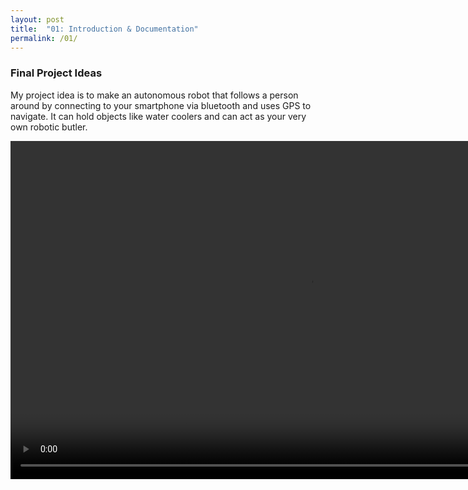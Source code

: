 ```yaml
---
layout: post
title:  "01: Introduction & Documentation"
permalink: /01/
---
```


### Final Project Ideas

 My project idea is to make an autonomous robot that follows a person around by connecting to your smartphone via bluetooth and uses GPS to navigate. It can hold objects like water coolers and can act as your very own robotic butler.


<video width="955" height="541" controls >
	<source src="WaterCooler.mp4" type="video/mp4">
</video>














